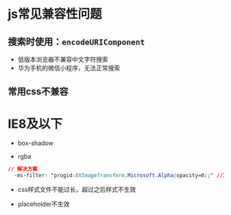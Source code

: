 # js常见兼容性问题
## 搜索时使用：`encodeURIComponent`

* 低版本浏览器不兼容中文字符搜索
* 华为手机的微信小程序，无法正常搜索

## 常用css不兼容

# IE8及以下
* box-shadow

* rgba
```css
// 解决方案
  -ms-filter: "progid:DXImageTransform.Microsoft.Alpha(opacity=0);" //IE8

```
* css样式文件不能过长，超过之后样式不生效

* placeholder不生效



